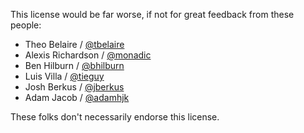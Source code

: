This license would be far worse, if not for great feedback from these people:

- Theo Belaire / [@tbelaire](https://github.com/tbelaire)
- Alexis Richardson / [@monadic](https://github.com/monadic)
- Ben Hilburn / [@bhilburn](https://github.com/bhilburn)
- Luis Villa / [@tieguy](https://github.com/tieguy)
- Josh Berkus / [@jberkus](https://github.com/jberkus)
- Adam Jacob / [@adamhjk](https://github.com/adamhjk)

These folks don't necessarily endorse this license.